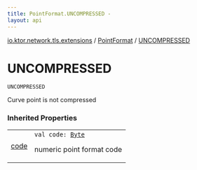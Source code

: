 ```yaml
---
title: PointFormat.UNCOMPRESSED - 
layout: api
---
```


<div class='api-docs-breadcrumbs'><a href="../index.html">io.ktor.network.tls.extensions</a> / <a href="index.html">PointFormat</a> / <a href="./-u-n-c-o-m-p-r-e-s-s-e-d.html">UNCOMPRESSED</a></div>

# UNCOMPRESSED

<div class="signature"><code><span class="identifier">UNCOMPRESSED</span></code></div>

Curve point is not compressed

### Inherited Properties

<table class="api-docs-table">
<tbody>
<tr>
<td markdown="1">

<a href="code.html">code</a>


</td>
<td markdown="1">
<div class="signature"><code><span class="keyword">val </span><span class="identifier">code</span><span class="symbol">: </span><a href="https://kotlinlang.org/api/latest/jvm/stdlib/kotlin/-byte/index.html"><span class="identifier">Byte</span></a></code></div>

numeric point format code


</td>
</tr>
</tbody>
</table>
